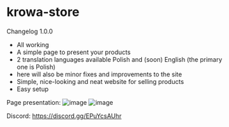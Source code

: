 # krowa-store

Changelog 1.0.0
- All working
- A simple page to present your products
- 2 translation languages available Polish and (soon) English (the primary one is Polish)
- here will also be minor fixes and improvements to the site
- Simple, nice-looking and neat website for selling products
- Easy setup

Page presentation:
![image](https://user-images.githubusercontent.com/92883904/220171772-3136381e-6a43-4c8f-8a06-38dfd886c657.png)
![image](https://user-images.githubusercontent.com/92883904/220171803-9a612b3b-5bb2-4db7-a2b1-613b63508413.png)


Discord:
https://discord.gg/EPuYcsAUhr

